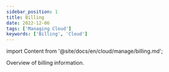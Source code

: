 ```yaml
---
sidebar_position: 1
title: Billing
date: 2022-12-06
tags: ['Managing Cloud']
keywords: ['Billing', 'Cloud']
---
```


import Content from '@site/docs/en/cloud/manage/billing.md';

Overview of billing information.

<!-- truncate -->

<Content />

